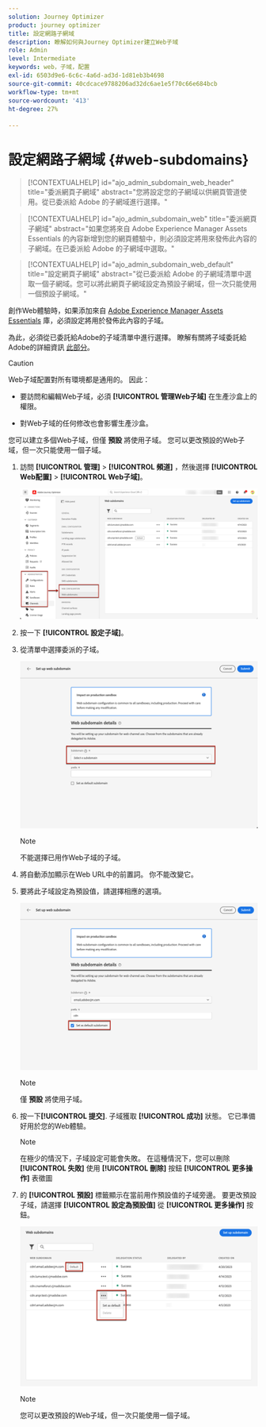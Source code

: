 ```yaml
---
solution: Journey Optimizer
product: journey optimizer
title: 設定網路子網域
description: 瞭解如何與Journey Optimizer建立Web子域
role: Admin
level: Intermediate
keywords: web，子域，配置
exl-id: 6503d9e6-6c6c-4a6d-ad3d-1d81eb3b4698
source-git-commit: 40cdcace9788206ad32dc6ae1e5f70c66e684bcb
workflow-type: tm+mt
source-wordcount: '413'
ht-degree: 27%

---
```


# 設定網路子網域 {#web-subdomains}

>[!CONTEXTUALHELP]
>id="ajo_admin_subdomain_web_header"
>title="委派網頁子網域"
>abstract="您將設定您的子網域以供網頁管道使用。從已委派給 Adobe 的子網域進行選擇。"

>[!CONTEXTUALHELP]
>id="ajo_admin_subdomain_web"
>title="委派網頁子網域"
>abstract="如果您將來自 Adobe Experience Manager Assets Essentials 的內容新增到您的網頁體驗中，則必須設定將用來發佈此內容的子網域。在已委派給 Adobe 的子網域中選取。"

>[!CONTEXTUALHELP]
>id="ajo_admin_subdomain_web_default"
>title="設定網頁子網域"
>abstract="從已委派給 Adobe 的子網域清單中選取一個子網域。您可以將此網頁子網域設定為預設子網域，但一次只能使用一個預設子網域。"

創作Web體驗時，如果添加來自 [Adobe Experience Manager Assets Essentials](../email/assets-essentials.md) 庫，必須設定將用於發佈此內容的子域。

為此，必須從已委託給Adobe的子域清單中進行選擇。 瞭解有關將子域委託給Adobe的詳細資訊 [此部分](../configuration/delegate-subdomain.md)。

>[!CAUTION]
>
>Web子域配置對所有環境都是通用的。 因此：
>
>* 要訪問和編輯Web子域，必須 **[!UICONTROL 管理Web子域]** 在生產沙盒上的權限。
>
> * 對Web子域的任何修改也會影響生產沙盒。


您可以建立多個Web子域，但僅 **預設** 將使用子域。 您可以更改預設的Web子域，但一次只能使用一個子域。

1. 訪問 **[!UICONTROL 管理]** > **[!UICONTROL 頻道]** ，然後選擇 **[!UICONTROL Web配置]** > **[!UICONTROL Web子域]**。

   ![](assets/web-access-subdomains.png)

1. 按一下 **[!UICONTROL 設定子域]**。

1. 從清單中選擇委派的子域。

   ![](assets/web-subdomain-details.png)

   >[!NOTE]
   >
   >不能選擇已用作Web子域的子域。

1. 將自動添加顯示在Web URL中的前置詞。 你不能改變它。

1. 要將此子域設定為預設值，請選擇相應的選項。

   ![](assets/web-subdomain-details-default.png)

   >[!NOTE]
   >
   >僅 **預設** 將使用子域。

1. 按一下&#x200B;**[!UICONTROL 提交]**. 子域獲取 **[!UICONTROL 成功]** 狀態。 它已準備好用於您的Web體驗。

   >[!NOTE]
   >
   >在極少的情況下，子域設定可能會失敗。 在這種情況下，您可以刪除 **[!UICONTROL 失敗]** 使用 **[!UICONTROL 刪除]** 按鈕 **[!UICONTROL 更多操作]** 表徵圖

1. 的 **[!UICONTROL 預設]** 標籤顯示在當前用作預設值的子域旁邊。 要更改預設子域，請選擇 **[!UICONTROL 設定為預設值]** 從 **[!UICONTROL 更多操作]** 按鈕。

   ![](assets/web-subdomain-default.png)

   >[!NOTE]
   >
   >您可以更改預設的Web子域，但一次只能使用一個子域。

   <!--Only a subdomain with the **[!UICONTROL Success]** status can be set as default.

    You cannot delete a subdomain with the **[!UICONTROL Processing]** status.-->
